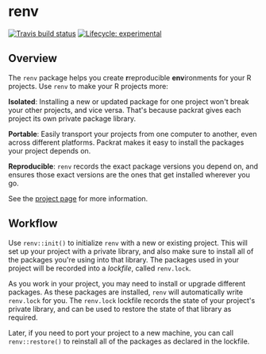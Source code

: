 # renv

<!-- badges: start -->
[![Travis build status](https://travis-ci.org/rstudio/renv.svg?branch=master)](https://travis-ci.org/rstudio/renv)
[![Lifecycle: experimental](https://img.shields.io/badge/lifecycle-experimental-orange.svg)](https://www.tidyverse.org/lifecycle/#experimental)
<!-- badges: end -->

## Overview

The `renv` package helps you create **r**reproducible **env**ironments for
your R projects. Use `renv` to make your R projects more:

**Isolated**: Installing a new or updated package for one project won't break
your other projects, and vice versa. That's because packrat gives each project
its own private package library.

**Portable**: Easily transport your projects from one computer to another, even
across different platforms. Packrat makes it easy to install the packages your
project depends on.

**Reproducible**: `renv` records the exact package versions you depend on, and
ensures those exact versions are the ones that get installed wherever you go.

See the [project page](https://rstudio.github.io/renv) for more information.


## Workflow

Use `renv::init()` to initialize `renv` with a new or existing project. This
will set up your project with a private library, and also make sure to install
all of the packages you're using into that library. The packages used in your
project will be recorded into a *lockfile*, called `renv.lock`.

As you work in your project, you may need to install or upgrade different
packages. As these packages are installed, `renv` will automatically write
`renv.lock` for you. The `renv.lock` lockfile records the state of your project's
private library, and can be used to restore the state of that library as required.

Later, if you need to port your project to a new machine, you can call
`renv::restore()` to reinstall all of the packages as declared in the lockfile.
